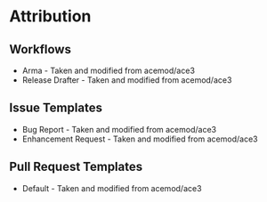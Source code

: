 # Attribution
## Workflows
 - Arma - Taken and modified from acemod/ace3
 - Release Drafter - Taken and modified from acemod/ace3

## Issue Templates
 - Bug Report - Taken and modified from acemod/ace3
 - Enhancement Request - Taken and modified from acemod/ace3

## Pull Request Templates
 - Default - Taken and modified from acemod/ace3
